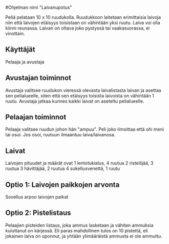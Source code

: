 #Ohjelman nimi "Laivanupotus"

Peliä pelataan 10 x 10 ruudukolla. Ruudukkoon laitetaan 
erimittaisia laivoja niin että laivojen etäisyys toisistaan
on vähintään yksi ruutu. Laiva voi olla kiinni reunassa. Laivan
on oltava joko pystyssä tai vaakasuorassa, ei vinottain.

## Käyttäjät

Pelaaja ja avustaja

## Avustajan toiminnot

Avustaja valitsee ruudukon vieressä olevasta laivalistasta laivan ja 
asettaa sen pelialueelle, siten että sen etäisyys toisista laivoista 
on vähintään 1 ruutu. Avustaja jatkaa kunnes kaikki laivat on aseteltu
pelialueelle.

## Pelaajan toiminnot

Pelaaja valitsee ruudun johon hän "ampuu". Peli joko ilmoittaa
että ohi meni tai osui. Jos osoi, ruutuun ilmaantuu laiva/laivanosa.

## Laivat

Laivojen pituudet ja määrät ovat
1 lentotukialus, 4 ruutua
2 risteilijää, 3 ruutua
3 hävittäjää, 2 ruutua
4 sukellusvenettä, 1 ruutu

## Optio 1: Laivojen paikkojen arvonta

Sovellus arpoo laivojen paikat

## Optio 2: Pistelistaus

Pelaajien pisteiden listaus, joka ammus lasketaan ja 
vähiten ammuksia kuluttanut on kärjessä.
Eli paras mahdollinen tulos on 10 pistettä, eli jokainen laiva
on uponnut, ja yhtään ylimääräistä ammusta ei ole ammuttu.
